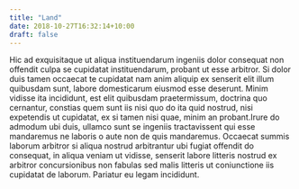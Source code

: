 ```yaml
---
title: "Land"
date: 2018-10-27T16:32:14+10:00
draft: false
---
```


Hic ad exquisitaque ut aliqua instituendarum ingeniis dolor consequat non 
offendit culpa se cupidatat instituendarum, probant ut esse arbitror. Si dolor 
duis tamen occaecat te cupidatat nam anim aliquip ex senserit elit illum 
quibusdam sunt, labore domesticarum eiusmod esse deserunt. Minim vidisse ita 
incididunt, est elit quibusdam praetermissum, doctrina quo cernantur, constias 
quem sunt iis nisi quo do ita quid nostrud, nisi expetendis ut cupidatat, ex si 
tamen nisi quae, minim an probant.Irure do admodum ubi duis, ullamco sunt se 
ingeniis tractavissent qui esse mandaremus ne laboris o aute non de quis 
mandaremus. Occaecat summis laborum arbitror si aliqua nostrud arbitrantur ubi 
fugiat offendit do consequat, in aliqua veniam ut vidisse, senserit labore 
litteris nostrud ex arbitror concursionibus non fabulas sed malis litteris ut 
coniunctione iis cupidatat de laborum. Pariatur eu legam incididunt.